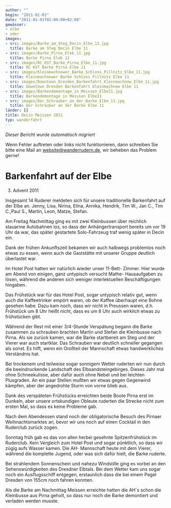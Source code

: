```yaml
---
author: ""
begin: "2011-01-01"
date: "2011-01-01T01:00:00+02:00"
gewässer:
- elbe
- oder
images:
- src: images/Barke_am_Steg_Decin_Elbe_11.jpg
  title: Barke am Steg Decin Elbe 11
- src: images/Barke_Pirna_Eleb_11.jpg
  title: Barke Pirna Eleb 11
- src: images/RC_KST_Barke_Pirna_Elbe_11.jpg
  title: RC KST Barke Pirna Elbe 11
- src: images/Kleinmachnower_Barke_Schloss_Pillnitz_Elbe_11.jpg
  title: Kleinmachnower Barke Schloss Pillnitz Elbe 11
- src: images/Downtown_Dresden_Barkenfahrt_Kleinmachnow_Elbe_11.jpg
  title: Downtown Dresden Barkenfahrt Kleinmachnow Elbe 11
- src: images/Barkendemontage_in_Meissen_Elbe11.jpg
  title: Barkendemontage in Meissen Elbe11
- src: images/Der_Schrauber_an_der_Barke_Elbe_11.jpg
  title: Der Schrauber an der Barke Elbe 11
länder: []
title: Decin Meissen 2011
typ: wanderfahrt
---
```



*Dieser Bericht wurde automatisch migriert*

Wenn Fehler auftreten oder links nicht funktionieren, dann schreiben Sie bitte eine Mail an website@wanderrudern.de, wir beheben das Problem gerne!



# Barkenfahrt auf der Elbe


3. Advent 2011

Insgesamt 14 Ruderer meldeten sich für unsere traditionelle Barkenfahrt auf der Elbe an. Jenny, Lisa, Nirina, Elina, Annika, Hendrik, Tim W., Jan C., Tim C.,Paul S., Martin, Leon, Matze, Stefan.

Am Freitag Nachmittag ging es mit zwei Kleinbussen über reichlich stauarme Autobahnen los, so dass der Anhängertransport bereits um vor 19 Uhr da war, das später gestartete Solo-Fahrzeug traf wenig später in Decin ein.

Dank der frühen Ankunftszeit bekamen wir auch halbwegs problemlos noch etwas zu essen, wenn auch die Gaststätte mit unserer Gruppe deutlich überlastet war.

Im Hotel Post hatten wir natürlich wieder unser 11-Bett- Zimmer. Hier wurde am Abend von einigen, ganz untypisch versucht Mathe- Hausaufgaben zu lösen, während die anderen sich weniger interlektuellen Beschäftigungen hingaben.

Das Frühstück war für das Hotel Post, sogar untypisch relativ gut, wenn auch die Kaffeetrinker empört waren, ob der Kaffee überhaupt eine Bohne gesehen habe. Dazu kam noch, dass wir nicht in Preussen waren, d.h. Frühstück um 8 Uhr heißt nicht, dass es um 8 Uhr auch wirklich etwas zu frühstücken gibt.

Während der Rest mit einer 3/4-Stunde Verspätung begann die Barke zusammen zu schrauben brachten Martin und Stefan die Kleinbusse nach Pirna. Als sie zurück kamen, war die Barke startbereit am Steg und der Vierer war auch startklar. Das Schrauben war deutlich schneller gegangen als sonst. Es hilft, wenn ein Großteil der Mannschaft etwas handwerkliches Verständnis hat.

Bei trockenem und teilweise sogar sonnigem Wetter ruderten wir nun durch die beeindruckende Landschaft des Elbsandsteingebirges. Dieses Jahr mal ohne Schneekulisse, aber dafür auch ohne Nebel und bei leichten Plusgraden. An ein paar Stellen mußten wir etwas gegen Gegenwind kämpfen, aber der angedrohte Sturm von vorne blieb aus.

Dank des verspäteten Frühstücks erreichten beide Boote Pirna erst im Dunkeln, aber unsere ortskundigen Obleute ruderten die Strecke nicht zum ersten Mal, so dass es keine Probleme gab.

Nach dem Abendessen stand noch der obligatorische Besuch des Pirnaer Weihnachtsmarktes an, bevor wir uns noch auf einen Cocktail in den Ruderclub zurück zogen.

Sonntag früh gab es das von allen herbei gesehnte Spitzenfrühstück im Ruderclub. Kein Vergleich zum Hotel Post und sogar pünktlich, so dass wir zügig aufs Wasser kamen. Die AH- Mannschaft heute mit dem Vierer, während die komplette Jugend, oder was sich dafür hielt, die Barke ruderte.

Bei strahlendem Sonnenschein und nahezu Windstille ging es vorbei an den Sehenswürdigkeiten des Dresdner Elbtals. Bei dem Wetter kam uns sogar noch ein Ausflugsschiff entgegen, erstaunlich dass die bei einem Pegel Dresden von 155cm noch fahren konnten.

Als die Barke am Nachmittag Meissen erreichte hatten die AH´s schon die Kleinbusse aus Pirna geholt, so dass nur noch die Barke demontiert und verladen werden musste.